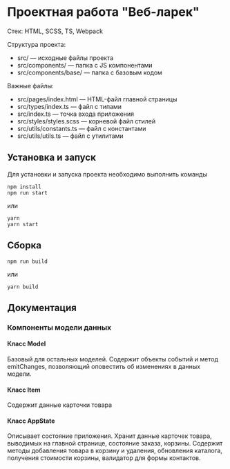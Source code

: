 # Проектная работа "Веб-ларек"

Стек: HTML, SCSS, TS, Webpack

Структура проекта:
- src/ — исходные файлы проекта
- src/components/ — папка с JS компонентами
- src/components/base/ — папка с базовым кодом

Важные файлы:
- src/pages/index.html — HTML-файл главной страницы
- src/types/index.ts — файл с типами
- src/index.ts — точка входа приложения
- src/styles/styles.scss — корневой файл стилей
- src/utils/constants.ts — файл с константами
- src/utils/utils.ts — файл с утилитами

## Установка и запуск
Для установки и запуска проекта необходимо выполнить команды

```
npm install
npm run start
```

или

```
yarn
yarn start
```
## Сборка

```
npm run build
```

или

```
yarn build
```

## Документация
### Компоненты модели данных
#### Класс Model
Базовый для остальных моделей. Содержит объекты событий и метод emitChanges, позволяющий оповестить об изменениях в данных модели.
#### Класс Item
Содержит данные карточки товара

#### Класс AppState
Описывает состояние приложения. Хранит данные карточек товара, выводимых на главной странице, состояние заказа, корзины. Содержит методы добавления товара в корзину и удаления, обновления каталога, получения стоимости корзины, валидатор для формы контактов.
